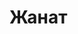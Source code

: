 <!DOCTYPE html>
<html lang="ru">
<head>
    <meta charset="UTF-8">
    <meta name="viewport" content="width=device-width, initial-scale=1.0">
    <title>Жанат</title>
</head>
<body>
    <h1>Жанат</h1>
</body>
</html>
